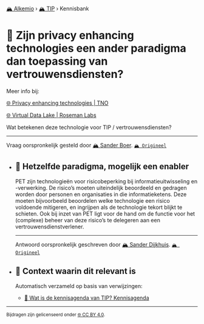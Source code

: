 [🏔️ Alkemio](https://welcome.alkem.io/) › [🏔️ TIP](https://alkem.io/tip/dashboard) › Kennisbank
# 📄 Zijn privacy enhancing technologies een ander paradigma dan toepassing van vertrouwensdiensten?
Meer info bij:

[🌐 Privacy enhancing technologies | TNO](https://www.tno.nl/nl/digitaal/digitale-innovatie/data-sharing/privacy-enhancing-technologies/?gclid=CjwKCAjw69moBhBgEiwAUFCx2ArEvafj8ZISJz4ajsF-Uf7HmIU-td1lmmD_GTitOlbZo0w477_kaxoCEVIQAvD_BwE)

[🌐 Virtual Data Lake | Roseman Labs](https://rosemanlabs.com/products/virtual_data_lake.html)

Wat betekenen deze technologie voor TIP / vertrouwensdiensten?
***
 Vraag oorspronkelijk gesteld door [🏔️ Sander Boer](https://alkem.io/user/sander-boer-499). [`🏔️ Origineel`](https://alkem.io/tip/collaboration/zijnprivacyenhanci-17)

- ## <a id="hetzelfdeparadigma-3135"></a> 📌 Hetzelfde paradigma, mogelijk een enabler
  PET zijn technologieën voor risicobeperking bij informatieuitwisseling en -verwerking. De risico’s moeten uiteindelijk beoordeeld en gedragen worden door personen en organisaties in die informatieketens. Deze moeten bijvoorbeeld beoordelen welke technologie een risico voldoende mitigeren, en ingrijpen als de technologie tekort blijkt te schieten. Ook bij inzet van PET ligt voor de hand om de functie voor het (complexe) beheer van deze risico’s te delegeren aan een vertrouwensdienstverlener.

  ***
  Antwoord oorspronkelijk geschreven door [🏔️ Sander Dijkhuis](https://alkem.io/tip/collaboration/zijnprivacyenhanci-17/posts/hetzelfdeparadigma-3135). [`🏔️ Origineel`](https://alkem.io/tip/collaboration/zijnprivacyenhanci-17/posts/hetzelfdeparadigma-3135)

- ## 📌 Context waarin dit relevant is
  Automatisch verzameld op basis van verwijzingen:
  - [📌 Wat is de kennisagenda van TIP? Kennisagenda](watisdekennisagen-9941.md#kennisagenda-5711)
* * *
<small>Bijdragen zijn gelicenseerd onder [🌐 CC BY 4.0](https://creativecommons.org/licenses/by/4.0/deed.nl).</small>
